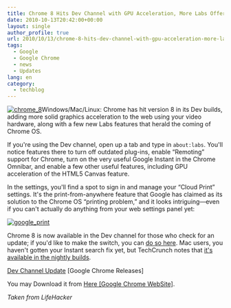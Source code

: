 ```yaml
---
title: Chrome 8 Hits Dev Channel with GPU Acceleration, More Labs Offerings
date: 2010-10-13T20:42:00+00:00
layout: single
author_profile: true
url: 2010/10/13/chrome-8-hits-dev-channel-with-gpu-acceleration-more-labs-offerings/
tags:
  - Google
  - Google Chrome
  - news
  - Updates
lang: en
category: 
  - techblog
---
```

[![chrome_8](http://lh6.ggpht.com/_vaUVXcmC3OI/TLYSrZdGqlI/AAAAAAAACpg/mPMejgIaJwI/chrome_8_thumb%5B1%5D.png?imgmax=800 "chrome_8")](http://lh6.ggpht.com/_vaUVXcmC3OI/TLYSpenSmWI/AAAAAAAACpc/r1qWMpYTEfk/s1600-h/chrome_8%5B3%5D.png)Windows/Mac/Linux: Chrome has hit version 8 in its Dev builds, adding more solid graphics acceleration to the web using your video hardware, along with a few new Labs features that herald the coming of Chrome OS.

If you're using the Dev channel, open up a tab and type in `about:labs`. You'll notice features there to turn off outdated plug-ins, enable “Remoting” support for Chrome, turn on the very useful Google Instant in the Chrome Omnibar, and enable a few other useful features, including GPU acceleration of the HTML5 Canvas feature.

In the settings, you'll find a spot to sign in and manage your “Cloud Print” settings. It's the print-from-anywhere feature that Google has claimed as its solution to the Chrome OS “printing problem,” and it looks intriguing—even if you can't actually do anything from your web settings panel yet:

[![google_print](http://lh4.ggpht.com/_vaUVXcmC3OI/TLYSuCM5TuI/AAAAAAAACpo/zWJpQjAcVTo/google_print_thumb%5B1%5D.png?imgmax=800 "google_print")](http://lh6.ggpht.com/_vaUVXcmC3OI/TLYSshU9oxI/AAAAAAAACpk/EJbwgOU4pPg/s1600-h/google_print%5B3%5D.png)

Chrome 8 is now available in the Dev channel for those who check for an update; if you'd like to make the switch, you can [do so here](http://www.chromium.org/getting-involved/dev-channel). Mac users, you haven't gotten your Instant search fix yet, but TechCrunch notes that [it's available in the nightly builds](http://techcrunch.com/2010/10/12/google-instant-chrome-mac/).

[Dev Channel Update](http://googlechromereleases.blogspot.com/2010/10/dev-channel-update_12.html) [Google Chrome Releases]

You may Download it from [Here \[Google Chrome WebSite\]](http://www.google.com/chrome/eula.html?extra=devchannel).

_Taken from LifeHacker_